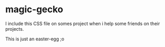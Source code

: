 # magic-gecko

I include this CSS file on somes project when i help some friends on their projects.

This is just an easter-egg ;o
